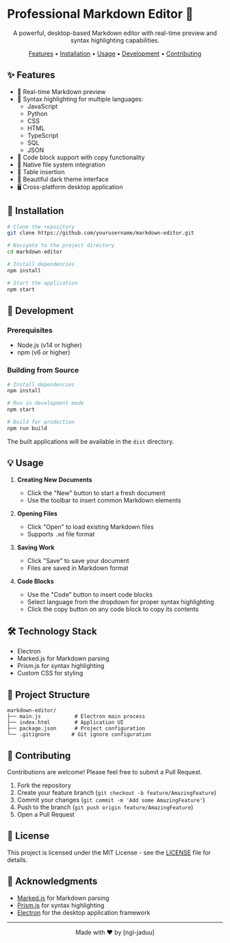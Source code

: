 # Professional Markdown Editor 🚀

<div align="center">

A powerful, desktop-based Markdown editor with real-time preview and syntax highlighting capabilities.

[Features](#features) • [Installation](#installation) • [Usage](#usage) • [Development](#development) • [Contributing](#contributing)

</div>

## ✨ Features

- 🔄 Real-time Markdown preview
- 🎨 Syntax highlighting for multiple languages:
  - JavaScript
  - Python
  - CSS
  - HTML
  - TypeScript
  - SQL
  - JSON
- 📝 Code block support with copy functionality
- 💾 Native file system integration
- 🎯 Table insertion
- 🌈 Beautiful dark theme interface
- 🖥️ Cross-platform desktop application

## 🚀 Installation

```bash
# Clone the repository
git clone https://github.com/yourusername/markdown-editor.git

# Navigate to the project directory
cd markdown-editor

# Install dependencies
npm install

# Start the application
npm start
```

## 🔧 Development

### Prerequisites

- Node.js (v14 or higher)
- npm (v6 or higher)

### Building from Source

```bash
# Install dependencies
npm install

# Run in development mode
npm start

# Build for production
npm run build
```

The built applications will be available in the `dist` directory.

## 💡 Usage

1. **Creating New Documents**
   - Click the "New" button to start a fresh document
   - Use the toolbar to insert common Markdown elements

2. **Opening Files**
   - Click "Open" to load existing Markdown files
   - Supports `.md` file format

3. **Saving Work**
   - Click "Save" to save your document
   - Files are saved in Markdown format

4. **Code Blocks**
   - Use the "Code" button to insert code blocks
   - Select language from the dropdown for proper syntax highlighting
   - Click the copy button on any code block to copy its contents

## 🛠️ Technology Stack

- Electron
- Marked.js for Markdown parsing
- Prism.js for syntax highlighting
- Custom CSS for styling

## 📂 Project Structure

```
markdown-editor/
├── main.js           # Electron main process
├── index.html        # Application UI
├── package.json      # Project configuration
└── .gitignore       # Git ignore configuration
```

## 🤝 Contributing

Contributions are welcome! Please feel free to submit a Pull Request.

1. Fork the repository
2. Create your feature branch (`git checkout -b feature/AmazingFeature`)
3. Commit your changes (`git commit -m 'Add some AmazingFeature'`)
4. Push to the branch (`git push origin feature/AmazingFeature`)
5. Open a Pull Request

## 📝 License

This project is licensed under the MIT License - see the [LICENSE](LICENSE) file for details.

## 🙏 Acknowledgments

- [Marked.js](https://marked.js.org/) for Markdown parsing
- [Prism.js](https://prismjs.com/) for syntax highlighting
- [Electron](https://www.electronjs.org/) for the desktop application framework

---

<div align="center">
Made with ❤️ by [ngl-jaduu]
</div>
